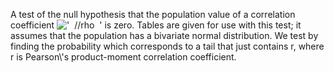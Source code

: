 A test of the null hypothesis that the population value of a correlation
coefficient !['  //rho  '](../dictionary/equation_images/1816.1..png) is
zero. Tables are given for use with this test; it assumes that the
population has a bivariate normal distribution. We test by finding the
probability which corresponds to a tail that just contains r, where r is
Pearson\\'s product-moment correlation coefficient.
